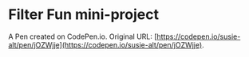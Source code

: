 # Filter Fun mini-project
A Pen created on CodePen.io. Original URL: [https://codepen.io/susie-alt/pen/jOZWjje](https://codepen.io/susie-alt/pen/jOZWjje).




